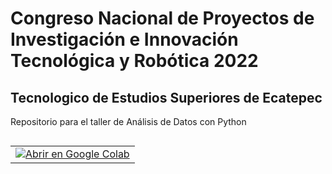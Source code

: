 # Congreso Nacional de Proyectos de Investigación e Innovación Tecnológica y Robótica 2022
## Tecnologico de Estudios Superiores de Ecatepec
Repositorio para el taller de Análisis de Datos con Python
<p>
<table class="tfo-notebook-buttons" align="left">
<td><a target="_blank" href="https://colab.research.google.com/github/kevindroide/TESE2022/blob/main/DataAnalysis.ipynb">
<img src="https://www.tensorflow.org/images/colab_logo_32px.png">Abrir en Google Colab</a></td>
</table>
</p>
<br>
<br>
